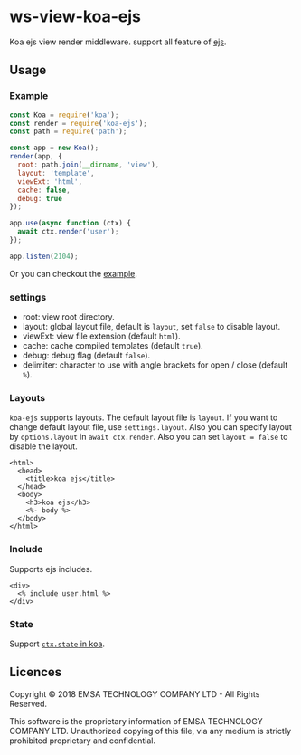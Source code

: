 ws-view-koa-ejs
================

Koa ejs view render middleware. support all feature of [ejs](https://github.com/mde/ejs).

## Usage

### Example

```js
const Koa = require('koa');
const render = require('koa-ejs');
const path = require('path');

const app = new Koa();
render(app, {
  root: path.join(__dirname, 'view'),
  layout: 'template',
  viewExt: 'html',
  cache: false,
  debug: true
});

app.use(async function (ctx) {
  await ctx.render('user');
});

app.listen(2104);
```

Or you can checkout the [example](https://github.com/koajs/ejs/tree/master/example).

### settings

* root: view root directory.
* layout: global layout file, default is `layout`, set `false` to disable layout.
* viewExt: view file extension (default `html`).
* cache: cache compiled templates (default `true`).
* debug: debug flag (default `false`).
* delimiter: character to use with angle brackets for open / close (default `%`).

### Layouts

`koa-ejs` supports layouts. The default layout file is `layout`. If you want to change default layout file, use `settings.layout`. Also you can specify layout by `options.layout` in `await ctx.render`.
Also you can set `layout = false` to disable the layout.

```
<html>
  <head>
    <title>koa ejs</title>
  </head>
  <body>
    <h3>koa ejs</h3>
    <%- body %>
  </body>
</html>
```

### Include

Supports ejs includes.

```
<div>
  <% include user.html %>
</div>
```

### State

Support [`ctx.state` in koa](https://github.com/koajs/koa/blob/master/docs/api/context.md#ctxstate).

## Licences
Copyright © 2018 EMSA TECHNOLOGY COMPANY LTD - All Rights Reserved.

This software is the proprietary information of EMSA TECHNOLOGY COMPANY LTD. Unauthorized
copying of this file, via any medium is strictly prohibited proprietary and confidential.
